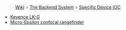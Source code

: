 > [Wiki](Home) > [The Backend System](The-Backend-System) > [Specific Device IOC](Specific-Device-IOC)

- [Keyence LK-G](Keyence-LK-G)
- [Micro-Epsilon confocal rangefinder](Micro-Epsilon-confocal-rangefinder)